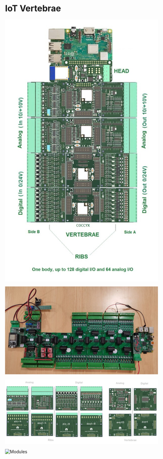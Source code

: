 # IoT Vertebrae 

![Aspect](img/iotvertebrae00.jpg)

![Aspect](img/iotvertebrae01.jpg)

![Modules](img/panel.png)

![Modules](img/iotv_v2.png)

